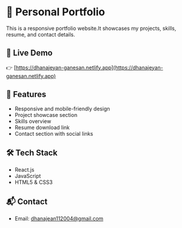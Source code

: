 # 💼 Personal Portfolio

This is a responsive portfolio website.It showcases my projects, skills, resume, and contact details.

## 🔗 Live Demo

👉 [https://dhanajeyan-ganesan.netlify.app](https://dhanajeyan-ganesan.netlify.app)

## 🚀 Features

* Responsive and mobile-friendly design
* Project showcase section
* Skills overview
* Resume download link
* Contact section with social links

## 🛠 Tech Stack

* React.js
* JavaScript
* HTML5 & CSS3

## 📬 Contact

* Email: [dhanajean112004@gmail.com](mailto:dhanajean112004@gmail.com)
